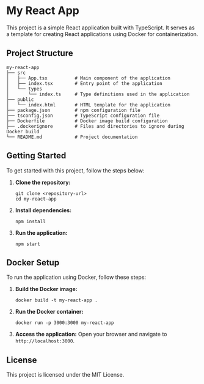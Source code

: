 # My React App

This project is a simple React application built with TypeScript. It serves as a template for creating React applications using Docker for containerization.

## Project Structure

```
my-react-app
├── src
│   ├── App.tsx          # Main component of the application
│   ├── index.tsx        # Entry point of the application
│   └── types
│       └── index.ts     # Type definitions used in the application
├── public
│   └── index.html       # HTML template for the application
├── package.json         # npm configuration file
├── tsconfig.json        # TypeScript configuration file
├── Dockerfile           # Docker image build configuration
├── .dockerignore        # Files and directories to ignore during Docker build
└── README.md            # Project documentation
```

## Getting Started

To get started with this project, follow the steps below:

1. **Clone the repository:**
   ```
   git clone <repository-url>
   cd my-react-app
   ```

2. **Install dependencies:**
   ```
   npm install
   ```

3. **Run the application:**
   ```
   npm start
   ```

## Docker Setup

To run the application using Docker, follow these steps:

1. **Build the Docker image:**
   ```
   docker build -t my-react-app .
   ```

2. **Run the Docker container:**
   ```
   docker run -p 3000:3000 my-react-app
   ```

3. **Access the application:**
   Open your browser and navigate to `http://localhost:3000`.

## License

This project is licensed under the MIT License.